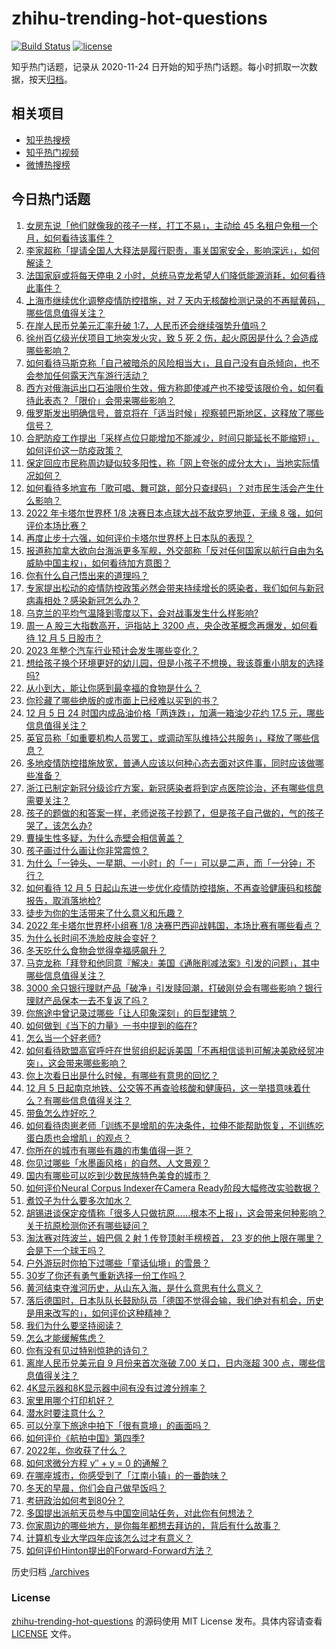 # zhihu-trending-hot-questions

[![Build Status](https://github.com/justjavac/zhihu-trending-hot-questions/workflows/ci/badge.svg?branch=master)](https://github.com/justjavac/zhihu-trending-hot-questions/actions)
[![license](https://img.shields.io/github/license/justjavac/zhihu-trending-hot-questions)](https://github.com/justjavac/zhihu-trending-hot-questions/blob/master/LICENSE)

知乎热门话题，记录从 2020-11-24 日开始的知乎热门话题。每小时抓取一次数据，按天[归档](./archives)。

## 相关项目

- [知乎热搜榜](https://github.com/justjavac/zhihu-trending-top-search)
- [知乎热门视频](https://github.com/justjavac/zhihu-trending-hot-video)
- [微博热搜榜](https://github.com/justjavac/weibo-trending-hot-search)

## 今日热门话题

<!-- BEGIN -->
<!-- 最后更新时间 Tue Dec 06 2022 03:02:08 GMT+0800 (China Standard Time) -->

1. [女房东说「他们就像我的孩子一样，打工不易」，主动给 45 名租户免租一个月，如何看待该事件？](https://www.zhihu.com/question/570131630)
1. [李家超称「提请全国人大释法是履行职责，事关国家安全，影响深远」，如何解读？](https://www.zhihu.com/question/570388686)
1. [法国家庭或将每天停电 2 小时，总统马克龙希望人们降低能源消耗，如何看待此事件？](https://www.zhihu.com/question/570449978)
1. [上海市继续优化调整疫情防控措施，对 7 天内无核酸检测记录的不再赋黄码，哪些信息值得关注？](https://www.zhihu.com/question/570566304)
1. [在岸人民币兑美元汇率升破 1:7，人民币还会继续强势升值吗？](https://www.zhihu.com/question/570433835)
1. [徐州百亿级光伏项目工地突发火灾，致 5 死 2 伤，起火原因是什么？会造成哪些影响？](https://www.zhihu.com/question/570238640)
1. [如何看待马斯克称「自己被暗杀的风险相当大」，且自己没有自杀倾向，也不会参加任何露天汽车游行活动？](https://www.zhihu.com/question/570493961)
1. [西方对俄海运出口石油限价生效，俄方称即使减产也不接受该限价令，如何看待此表态？「限价」会带来哪些影响？](https://www.zhihu.com/question/570416284)
1. [俄罗斯发出明确信号，普京将在「适当时候」视察顿巴斯地区，这释放了哪些信号？](https://www.zhihu.com/question/570418714)
1. [合肥防疫工作提出「采样点位只能增加不能减少，时间只能延长不能缩短」，如何评价这一防疫政策？](https://www.zhihu.com/question/570452719)
1. [保定回应市民称周边疑似较多阳性，称「网上夸张的成分太大」，当地实际情况如何？](https://www.zhihu.com/question/570585469)
1. [如何看待多地宣布「歌可唱、舞可跳，部分只查绿码」？对市民生活会产生什么影响？](https://www.zhihu.com/question/570180795)
1. [2022 年卡塔尔世界杯 1/8 决赛日本点球大战不敌克罗地亚，无缘 8 强，如何评价本场比赛？](https://www.zhihu.com/question/570591123)
1. [再度止步十六强，如何评价卡塔尔世界杯上日本队的表现？](https://www.zhihu.com/question/570611075)
1. [报道称加拿大欲向台海派更多军舰，外交部称「反对任何国家以航行自由为名威胁中国主权」，如何看待加方意图？](https://www.zhihu.com/question/570538614)
1. [你有什么自己悟出来的道理吗？](https://www.zhihu.com/question/557600391)
1. [专家提出松动的疫情防控政策必然会带来持续增长的感染者，我们如何与新冠病毒相处？感染新冠怎么办？](https://www.zhihu.com/question/570506792)
1. [乌克兰的平均气温降到零度以下，会对战事发生什么样影响?](https://www.zhihu.com/question/570398017)
1. [周一 A 股三大指数高开，沪指站上 3200 点，央企改革概念再爆发，如何看待 12 月 5 日股市？](https://www.zhihu.com/question/570433040)
1. [2023 年整个汽车行业预计会发生哪些变化？](https://www.zhihu.com/question/568629776)
1. [想给孩子换个环境更好的幼儿园，但是小孩子不想换，我该尊重小朋友的选择吗?](https://www.zhihu.com/question/568957565)
1. [从小到大，能让你感到最幸福的食物是什么？](https://www.zhihu.com/question/570132469)
1. [你珍藏了哪些绝版的或市面上已经难以买到的书？](https://www.zhihu.com/question/19560612)
1. [12 月 5 日 24 时国内成品油价格「两连跌」，加满一箱油少花约 17.5 元，哪些信息值得关注？](https://www.zhihu.com/question/570418129)
1. [英官员称「如重要机构人员罢工，或调动军队维持公共服务」，释放了哪些信息？](https://www.zhihu.com/question/570463423)
1. [多地疫情防控措施放宽，普通人应该以何种心态去面对这件事，同时应该做哪些准备？](https://www.zhihu.com/question/570415379)
1. [浙江已制定新冠分级诊疗方案，新冠感染者将到定点医院诊治，还有哪些信息需要关注？](https://www.zhihu.com/question/570562190)
1. [孩子的题做的和答案一样，老师说孩子抄题了，但是孩子自己做的，气的孩子哭了，该怎么办?](https://www.zhihu.com/question/561251061)
1. [曹操生性多疑，为什么赤壁会相信黄盖？](https://www.zhihu.com/question/358888849)
1. [孩子画过什么画让你非常震惊？](https://www.zhihu.com/question/341046974)
1. [为什么「一钟头、一星期、一小时」的「一」可以是二声，而「一分钟」不行？](https://www.zhihu.com/question/570323604)
1. [如何看待 12 月 5 日起山东进一步优化疫情防控措施，不再查验健康码和核酸报告，取消落地检?](https://www.zhihu.com/question/570396698)
1. [徒步为你的生活带来了什么意义和乐趣？](https://www.zhihu.com/question/568620917)
1. [2022 年卡塔尔世界杯小组赛 1/8 决赛巴西迎战韩国，本场比赛有哪些看点？](https://www.zhihu.com/question/570412040)
1. [为什么长时间不洗脸皮肤会变好？](https://www.zhihu.com/question/566923347)
1. [冬天吃什么食物会觉得幸福感飙升？](https://www.zhihu.com/question/569613386)
1. [马克龙称「拜登和他同意『解决』美国《通胀削减法案》引发的问题」，其中哪些信息值得关注？](https://www.zhihu.com/question/570568368)
1. [3000 余只银行理财产品「破净」引发赎回潮，打破刚兑会有哪些影响？银行理财产品保本一去不复返了吗？](https://www.zhihu.com/question/570349480)
1. [你旅途中曾记录过哪些「让人印象深刻」的巨型建筑？](https://www.zhihu.com/question/569811957)
1. [如何做到《当下的力量》一书中提到的临在?](https://www.zhihu.com/question/39388521)
1. [怎么当一个好老师?](https://www.zhihu.com/question/570314175)
1. [如何看待欧盟高官呼吁在世贸组织起诉美国「不再相信谈判可解决美欧经贸冲突」，这会带来哪些影响？](https://www.zhihu.com/question/570415496)
1. [你上次看日出是什么时候，有哪些有意思的回忆？](https://www.zhihu.com/question/568620878)
1. [12 月 5 日起南京地铁、公交等不再查验核酸和健康码，这一举措意味着什么？有哪些信息值得关注？](https://www.zhihu.com/question/570502567)
1. [带鱼怎么炸好吃？](https://www.zhihu.com/question/454628398)
1. [如何看待肉崽老师「训练不是增肌的先决条件，拉伸不能帮助恢复，不训练吃蛋白质也会增肌」的观点？](https://www.zhihu.com/question/570333492)
1. [你所在的城市有哪些有趣的市集值得一逛？](https://www.zhihu.com/question/568620944)
1. [你见过哪些「水墨画风格」的自然、人文景观？](https://www.zhihu.com/question/569811951)
1. [国内有哪些可以吃到少数民族特色美食的城市？](https://www.zhihu.com/question/568620895)
1. [如何评价Neural Corpus Indexer在Camera Ready阶段大幅修改实验数据？](https://www.zhihu.com/question/570223822)
1. [煮饺子为什么要多次加水？](https://www.zhihu.com/question/27911488)
1. [胡锡进谈保定疫情称「很多人只做抗原……根本不上报」，这会带来何种影响？关于抗原检测你还有哪些疑问？](https://www.zhihu.com/question/570475108)
1. [淘汰赛对阵波兰，姆巴佩 2 射 1 传登顶射手榜榜首， 23 岁的他上限在哪里？会是下一个球王吗？](https://www.zhihu.com/question/570424828)
1. [户外游玩时你拍下过哪些「童话仙境」的雪景？](https://www.zhihu.com/question/569398885)
1. [30岁了你还有勇气重新选择一份工作吗？](https://www.zhihu.com/question/568758714)
1. [黄河结束夺淮河历史，从山东入海，是什么意思有什么意义？](https://www.zhihu.com/question/365240513)
1. [落后德国时，日本队队长鼓励队员「德国不觉得会输，我们绝对有机会，历史是用来改写的」，如何评价这种精神？](https://www.zhihu.com/question/570253512)
1. [我们为什么要坚持阅读？](https://www.zhihu.com/question/570163766)
1. [怎么才能缓解焦虑？](https://www.zhihu.com/question/568840214)
1. [你有没有见过特别惊艳的诗句？](https://www.zhihu.com/question/316616954)
1. [离岸人民币兑美元自 9 月份来首次涨破 7.00 关口，日内涨超 300 点，哪些信息值得关注？](https://www.zhihu.com/question/570415609)
1. [4K显示器和8K显示器中间有没有过渡分辨率？](https://www.zhihu.com/question/570033870)
1. [家里用哪个打印机好？](https://www.zhihu.com/question/291970526)
1. [潜水时要注意什么？](https://www.zhihu.com/question/21538587)
1. [可以分享下旅途中拍下「很有意境」的画面吗？](https://www.zhihu.com/question/568620882)
1. [如何评价《航拍中国》第四季?](https://www.zhihu.com/question/565229028)
1. [2022年，你收获了什么？](https://www.zhihu.com/question/570192284)
1. [如何求微分方程 y″ + y = 0 的通解？](https://www.zhihu.com/question/518750106)
1. [在哪座城市，你感受到了「江南小镇」的一番韵味？](https://www.zhihu.com/question/569811943)
1. [冬天的早晨，你们会自己做早饭吗？](https://www.zhihu.com/question/569392547)
1. [考研政治如何考到80分？](https://www.zhihu.com/question/379819303)
1. [多国提出派航天员参与中国空间站任务，对此你有何想法？](https://www.zhihu.com/question/570303356)
1. [你家周边的哪些地方，是你每年都想去拜访的，背后有什么故事？](https://www.zhihu.com/question/567250472)
1. [计算机专业大学四年应该怎么过才有意义？](https://www.zhihu.com/question/57261137)
1. [如何评价Hinton提出的Forward-Forward方法？](https://www.zhihu.com/question/570153849)

<!-- END -->

历史归档 [./archives](./archives)

### License

[zhihu-trending-hot-questions](https://github.com/justjavac/zhihu-trending-hot-questions)
的源码使用 MIT License 发布。具体内容请查看 [LICENSE](./LICENSE) 文件。
